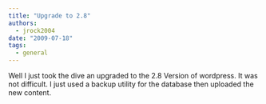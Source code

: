 ```yaml
---
title: "Upgrade to 2.8"
authors:
  - jrock2004
date: "2009-07-18"
tags:
  - general
---
```


Well I just took the dive an upgraded to the 2.8 Version of wordpress. It was not difficult. I just used a backup utility for the database then uploaded the new content.
